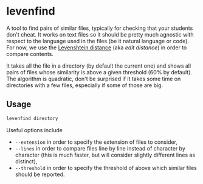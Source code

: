 levenfind
=========

A tool to find pairs of similar files, typically for checking that your students
don't cheat. It works on text files so it should be pretty much agnostic with
respect to the language used in the files (be it natural language or code). For
now, we use the [Levenshtein
distance](https://en.wikipedia.org/wiki/Levenshtein_distance) (aka _edit
distance_) in order to compare contents.

It takes all the file in a directory (by default the current one) and shows all
pairs of files whose similarity is above a given threshold (60% by default). The
algorithm is quadratic, don't be surprised if it takes some time on directories
with a few files, especially if some of those are big.

## Usage

```bash
levenfind directory
```

Useful options include

- `--extension` in order to specify the extension of files to consider,
- `--lines` in order to compare files line by line instead of character by
  character (this is much faster, but will consider slightly different lines as
  distinct),
- `--threshold` in order to specify the threshold of above which similar files
  should be reported.
